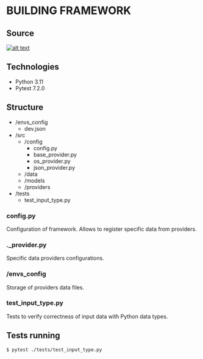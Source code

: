 # BUILDING FRAMEWORK


## Source
[![alt text](https://miro.medium.com/max/719/0*LqBi2dONH28oTKVX.png)](https://github.com/sergii-butenko-gl/talend-eng-II)


## Technologies
- Python 3.11
- Pytest 7.2.0


## Structure
- /envs_config
    - dev.json
- /src
  - /config
    - config.py
    - base_provider.py
    - os_provider.py
    - json_provider.py
  - /data
  - /models
  - /providers
- /tests
  - test_input_type.py

### config.py
Configuration of framework.
Allows to register specific data from providers.

### ._provider.py
Specific data providers configurations.

### /envs_config
Storage of providers data files.

### test_input_type.py
Tests to verify correctness of input data with Python data types.


## Tests running
```bash
$ pytest ./tests/test_input_type.py
```